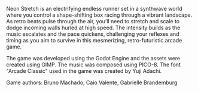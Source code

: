 
Neon Stretch is an electrifying endless runner set in a synthwave world where you control a shape-shifting box racing through a vibrant landscape. As retro beats pulse through the air, you’ll need to stretch and scale to dodge incoming walls hurled at high speed. The intensity builds as the music escalates and the pace quickens, challenging your reflexes and timing as you aim to survive in this mesmerizing, retro-futuristic arcade game.

The game was developed using the Godot Engine and the assets were created using GIMP. The music was composed using PICO-8.
The font "Arcade Classic" used in the game was created by Yuji Adachi. 

Game authors: Bruno Machado, Caio Valente, Gabrielle Brandemburg
